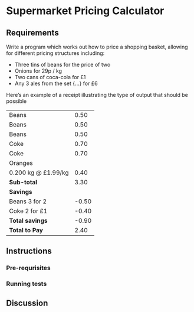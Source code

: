 # Supermarket Pricing Calculator

## Requirements

Write a program which works out how to price a shopping basket, allowing for different pricing structures including:

-   Three tins of beans for the price of two
-   Onions for 29p / kg
-   Two cans of coca-cola for £1
-   Any 3 ales from the set {…} for £6

Here’s an example of a receipt illustrating the type of output that should be possible

|                     |       |
| ------------------- | ----- |
| Beans               | 0.50  |
| Beans               | 0.50  |
| Beans               | 0.50  |
| Coke                | 0.70  |
| Coke                | 0.70  |
| Oranges             |       |
| 0.200 kg @ £1.99/kg | 0.40  |
| **Sub-total**       | 3.30  |
| **Savings**         |       |
| Beans 3 for 2       | -0.50 |
| Coke 2 for £1       | -0.40 |
| **Total savings**   | -0.90 |
| **Total to Pay**    | 2.40  |

## Instructions

### Pre-requrisites

### Running tests

## Discussion
